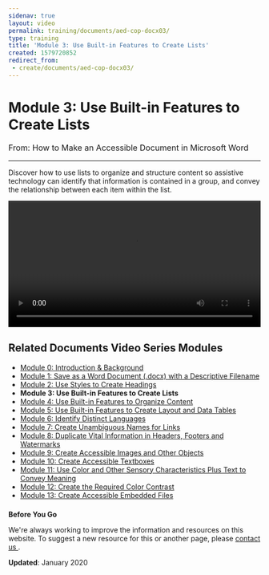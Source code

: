 ```yaml
---
sidenav: true
layout: video
permalink: training/documents/aed-cop-docx03/
type: training
title: 'Module 3: Use Built-in Features to Create Lists'
created: 1579720852
redirect_from:
 - create/documents/aed-cop-docx03/
---
```


# Module 3: Use Built-in Features to Create Lists

<p style="font-size:115%">
  From: How to Make an Accessible Document in Microsoft Word
</p>

* * *

Discover how to use lists to organize and structure content so assistive technology can identify that information is contained in a group, and convey the relationship between each item within the list.

<video controls="controls" data-vscid="3qesx4ovd" style="width:100%"><source src="https://assets.section508.gov/files/aed-cop-docx-m03.mp4" type="video/mp4" /></video>

## Related Documents Video Series Modules

  * [Module 0: Introduction & Background][1]
  * [Module 1: Save as a Word Document (.docx) with a Descriptive Filename][2]
  * [Module 2: Use Styles to Create Headings][3]
  * **Module 3: Use Built-in Features to Create Lists**
  * [Module 4: Use Built-in Features to Organize Content][4]
  * [Module 5: Use Built-in Features to Create Layout and Data Tables][5]
  * [Module 6: Identify Distinct Languages][6]
  * [Module 7: Create Unambiguous Names for Links][7]
  * [Module 8: Duplicate Vital Information in Headers, Footers and Watermarks][8]
  * [Module 9: Create Accessible Images and Other Objects][9]
  * [Module 10: Create Accessible Textboxes][10]
  * [Module 11: Use Color and Other Sensory Characteristics Plus Text to Convey Meaning][11]
  * [Module 12: Create the Required Color Contrast][12]
  * [Module 13: Create Accessible Embedded Files][13]

<div class="border-base radius-lg border-1px" style="margin-top: 1.5em;">
<div class="padding-1">
<p class="text-large"><strong>Before You Go</strong></p>
<p>We're always working to improve the information and resources on this website. To suggest a new resource for this or another page, please <a href="mailto:section.508@gsa.gov">contact us
</a>.</p>
</div>
</div>

**Updated**: January 2020

 [1]: {{site.baseurl}}/create/documents/aed-cop-docx00
 [2]: {{site.baseurl}}/create/documents/aed-cop-docx01
 [3]: {{site.baseurl}}/create/documents/aed-cop-docx02
 [4]: {{site.baseurl}}/create/documents/aed-cop-docx04
 [5]: {{site.baseurl}}/create/documents/aed-cop-docx05
 [6]: {{site.baseurl}}/create/documents/aed-cop-docx06
 [7]: {{site.baseurl}}/create/documents/aed-cop-docx07
 [8]: {{site.baseurl}}/create/documents/aed-cop-docx08
 [9]: {{site.baseurl}}/create/documents/aed-cop-docx09
 [10]: {{site.baseurl}}/create/documents/aed-cop-docx10
 [11]: {{site.baseurl}}/create/documents/aed-cop-docx11
 [12]: {{site.baseurl}}/create/documents/aed-cop-docx12
 [13]: {{site.baseurl}}/create/documents/aed-cop-docx13